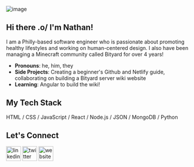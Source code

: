 ![image](https://i.imgur.com/WhqUIxQ.png)

## Hi there .o/ I'm Nathan!

I am a Philly-based software engineer who is passionate about promoting healthy lifestyles and working on human-centered design. I also have been managing a Minecraft community called Bityard for over 4 years! 

* **Pronouns**: he, him, they
* **Side Projects**: Creating a beginner's Github and Netlify guide, collaborating on building a Bityard server wiki website
* **Learning**: Angular to build the wiki!

## My Tech Stack

HTML / CSS / JavaScript / React / Node.js / JSON / MongoDB / Python

## Let's Connect

[<img src='https://cdn.jsdelivr.net/npm/simple-icons@3.0.1/icons/linkedin.svg' alt='linkedin' height='40'>](https://www.linkedin.com/in/https://www.linkedin.com/in/nathan-truong-317a59219//)  [<img src='https://cdn.jsdelivr.net/npm/simple-icons@3.0.1/icons/twitter.svg' alt='twitter' height='40'>](https://twitter.com/https://twitter.com/nathanktruong)  [<img src='https://cdn.jsdelivr.net/npm/simple-icons@3.0.1/icons/icloud.svg' alt='website' height='40'>](nathantruong.netlify.app)  


